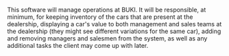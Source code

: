 This software will manage operations at BUKI.  It will be responsible, at minimum, for keeping inventory of the cars that are present at the dealership, displaying a car's value to both management and sales teams at the dealership (they might see different variations for the same car), adding and removing managers and salesmen from the system, as well as any additional tasks the client may come up with later.